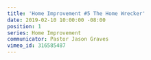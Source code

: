 ```yaml
---
title: 'Home Improvement #5 The Home Wrecker'
date: 2019-02-10 10:00:00 -08:00
position: 1
series: Home Improvement
communicator: Pastor Jason Graves
vimeo_id: 316585487
---
```


